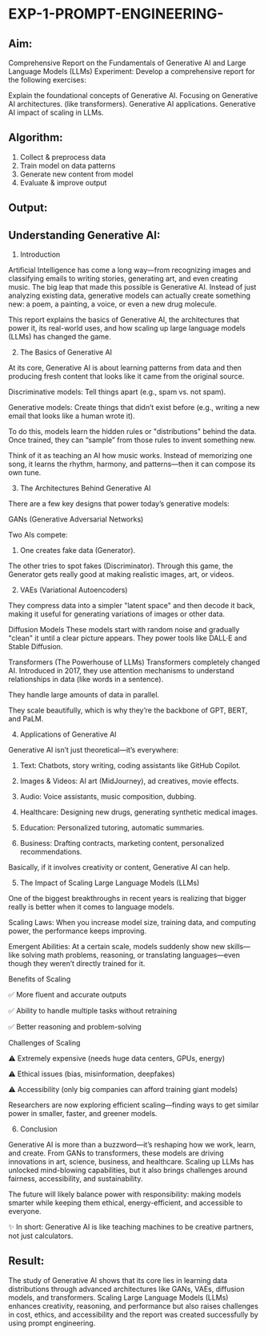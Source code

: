 # EXP-1-PROMPT-ENGINEERING-

## Aim: 
Comprehensive Report on the Fundamentals of Generative AI and Large Language Models (LLMs)
Experiment: Develop a comprehensive report for the following exercises:

Explain the foundational concepts of Generative AI.
Focusing on Generative AI architectures. (like transformers).
Generative AI applications.
Generative AI impact of scaling in LLMs.

## Algorithm:

1. Collect & preprocess data
2. Train model on data patterns
3. Generate new content from model
4. Evaluate & improve output

## Output:

## Understanding Generative AI:
1. Introduction

  Artificial Intelligence has come a long way—from recognizing images and classifying emails to writing stories, generating art, and even creating music. The big leap that made this possible is Generative AI.      Instead of just analyzing existing data, generative models can actually create something new: a poem, a painting, a voice, or even a new drug molecule.

  This report explains the basics of Generative AI, the architectures that power it, its real-world uses, and how scaling up large language models (LLMs) has changed the game.

2. The Basics of Generative AI

  At its core, Generative AI is about learning patterns from data and then producing fresh content that looks like it came from the original source.

  Discriminative models: Tell things apart (e.g., spam vs. not spam).

  Generative models: Create things that didn’t exist before (e.g., writing a new email that looks like a human wrote it).

  To do this, models learn the hidden rules or "distributions" behind the data. Once trained, they can “sample” from those rules to invent something new.

  Think of it as teaching an AI how music works. Instead of memorizing one song, it learns the rhythm, harmony, and patterns—then it can compose its own tune.

3. The Architectures Behind Generative AI

  There are a few key designs that power today’s generative models:

  GANs (Generative Adversarial Networks)

  Two AIs compete:

  1. One creates fake data (Generator).

  The other tries to spot fakes (Discriminator).
  Through this game, the Generator gets really good at making realistic images, art, or videos.

  2. VAEs (Variational Autoencoders)

  They compress data into a simpler "latent space" and then decode it back, making it useful for generating variations of images or other data.

  Diffusion Models
  These models start with random noise and gradually "clean" it until a clear picture appears. They power tools like DALL·E and Stable Diffusion.

  Transformers (The Powerhouse of LLMs)
  Transformers completely changed AI. Introduced in 2017, they use attention mechanisms to understand relationships in data (like words in a sentence).

  They handle large amounts of data in parallel.

  They scale beautifully, which is why they’re the backbone of GPT, BERT, and PaLM.

4. Applications of Generative AI

  Generative AI isn’t just theoretical—it’s everywhere:

  1. Text: Chatbots, story writing, coding assistants like GitHub Copilot.

  2. Images & Videos: AI art (MidJourney), ad creatives, movie effects.

  3. Audio: Voice assistants, music composition, dubbing.

  4. Healthcare: Designing new drugs, generating synthetic medical images.

  5. Education: Personalized tutoring, automatic summaries.

  6. Business: Drafting contracts, marketing content, personalized recommendations.

  Basically, if it involves creativity or content, Generative AI can help.

5. The Impact of Scaling Large Language Models (LLMs)

  One of the biggest breakthroughs in recent years is realizing that bigger really is better when it comes to language models.

  Scaling Laws: When you increase model size, training data, and computing power, the performance keeps improving.

  Emergent Abilities: At a certain scale, models suddenly show new skills—like solving math problems, reasoning, or translating languages—even though they weren’t directly trained for it.

  Benefits of Scaling

  ✅  More fluent and accurate outputs
  
  ✅  Ability to handle multiple tasks without retraining
  
  ✅  Better reasoning and problem-solving

  Challenges of Scaling

  ⚠️  Extremely expensive (needs huge data centers, GPUs, energy)
  
  ⚠️  Ethical issues (bias, misinformation, deepfakes)
  
  ⚠️  Accessibility (only big companies can afford training giant models)

  Researchers are now exploring efficient scaling—finding ways to get similar power in smaller, faster, and greener models.

6. Conclusion

  Generative AI is more than a buzzword—it’s reshaping how we work, learn, and create. From GANs to transformers, these models are driving innovations in art, science, business, and healthcare. Scaling up LLMs     has unlocked mind-blowing capabilities, but it also brings challenges around fairness, accessibility, and sustainability.

  The future will likely balance power with responsibility: making models smarter while keeping them ethical, energy-efficient, and accessible to everyone.

  ✨ In short: Generative AI is like teaching machines to be creative partners, not just calculators.

## Result:
The study of Generative AI shows that its core lies in learning data distributions through advanced architectures like GANs, VAEs, diffusion models, and transformers. Scaling Large Language Models (LLMs) enhances creativity, reasoning, and performance but also raises challenges in cost, ethics, and accessibility and the report was created successfully by using prompt engineering.
